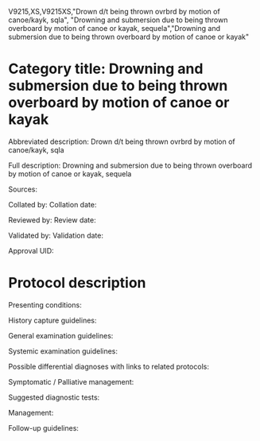 V9215,XS,V9215XS,"Drown d/t being thrown ovrbrd by motion of canoe/kayk, sqla", "Drowning and submersion due to being thrown overboard by motion of canoe or kayak, sequela","Drowning and submersion due to being thrown overboard by motion of canoe or kayak"
# Category title: Drowning and submersion due to being thrown overboard by motion of canoe or kayak

Abbreviated description: Drown d/t being thrown ovrbrd by motion of canoe/kayk, sqla

Full description: Drowning and submersion due to being thrown overboard by motion of canoe or kayak, sequela

Sources:

Collated by:
Collation date:

Reviewed by:
Review date:

Validated by:
Validation date:

Approval UID:

# Protocol description

Presenting conditions:

History capture guidelines:

General examination guidelines:

Systemic examination guidelines:

Possible differential diagnoses with links to related protocols:

Symptomatic / Palliative management:

Suggested diagnostic tests:

Management:

Follow-up guidelines:
